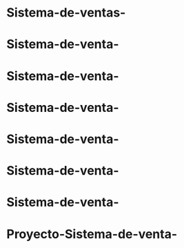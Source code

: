 # Sistema-de-ventas-
# Sistema-de-venta-
# Sistema-de-venta-
# Sistema-de-venta-
# Sistema-de-venta-
# Sistema-de-venta-
# Sistema-de-venta-
# Proyecto-Sistema-de-venta-
